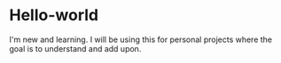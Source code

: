 # Hello-world
I'm new and learning. I will be using this for personal projects where the goal is to understand and add upon.
